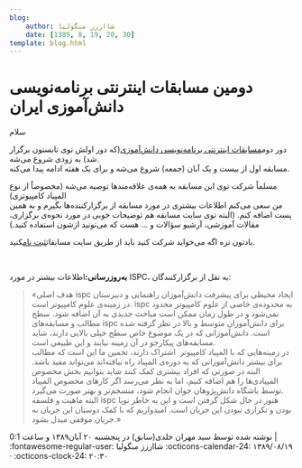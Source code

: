 ```yaml
---
blog:
    author: شااززز منگولیا
    date: [1389, 8, 19, 20, 30]
template: blog.html
---
```

# دومین مسابقات اینترنتی برنامه‌نویسی دانش‌آموزی ایران

<div class="cnt">
سلام<p>دور دوم<a href="http://ispc.schoolnet.ir/">مسابقات اینترنتی برنامه‌نویسی دانش‌آموزی</a>(که دور اولش توی تابستون برگزار شد) به زودی شروع می‌شه.<br/>مسابقه اول از بیست و یک آبان (جمعه) شروع می‌شه و برای یک هفته ادامه پیدا می‌کنه.</p>
<p>مسلماً شرکت توی این مسابقه به همه‌ی علاقه‌مندها توصیه می‌شه (مخصوصاً از نوع المپیاد کامپیوتری)<br/>من سعی می‌کنم اطلاعات بیشتری در مورد مسابقه از برگزارکننده‌ها بگیرم و به همین پست اضافه کنم. (البته توی سایت مسابقه هم توضیحات خوبی در مورد نحوه‌ی برگزاری، مقالات آموزشی، آرشیو سؤالات و ... هست که می‌تونید ازشون استفاده کنید.)</p>
<p>یادتون نره اگه می‌خواید شرکت کنید باید از طریق سایت مسابقات<a href="http://ispc.schoolnet.ir/user/register">ثبت نام</a>کنید.</p>
<p><br/></p>
<p><strong>به‌روز‌رسانی:</strong>اطلاعات بیشتر در مورد ISPC، به نقل از برگزارکنندگان:</p>
<div><blockquote>«هدف اصلی ispc ایجاد محیطی برای پیشرفت دانش‌آموزان 
راهنمایی و دبیرستان در زمینه‌ی علوم کامپیوتر است. ispc به محدوده‌ی خاصی 
از علوم کامپیوتر محدود نمی‌شود و در طول زمان ممکن است مباحث 
جدیدی به آن اضافه شود. سطح مطالب و مسابقه‌های ispc برای دانش‌آموزان 
متوسط و بالا در نظر گرفته شده است. دانش‌آموزانی که در یک موضوع 
خاص سطح خیلی بالایی دارند، شاید مسابقه‌های پیکارجو در آن زمینه نیابند و 
این طبیعی است.<br dir="RTL"/>در زمینه‌هایی که با المپیاد کامپیوتر  اشتراک دارند، 
تخمین ما این است که مطالب برای بیشتر دانش‌آموزانی که به دوره‌ی المپیاد 
راه نیافته‌اند می‌تواند مفید باشد. البته در صورتی که افراد بیشتری کمک کنند شاید 
بتوانیم بخش مخصوص المپیادی‌ها را هم اضافه کنیم، اما به نظر می‌رسد اگر 
کارهای مخصوص المپیاد توسط باشگاه دانش‌پژوهان جوان انجام شود، منسجم‌تر و بهتر صورت می‌گیرد.<br dir="RTL"/>البته ماهیت و فلسفه ispc هنوز در حال شکل گرفتن است و
 این به خاطر نوپا بودن و تکراری نبودن این جریان است. امیدواریم که با کمک
 دوستان این جریان به جریان موفقی مبدل بشود.»</blockquote></div>
<div class="postDesc">نوشته شده توسط سید مهران خلدی(سابق) در پنجشنبه ۲۰ آبان۱۳۸۹ و ساعت 0:1 
	 |</div>
</div>

<div class="blog-info" markdown>
<span class="blog-author">
:fontawesome-regular-user: شااززز منگولیا
</span>
<span class="blog-date">
:octicons-calendar-24: ۱۳۸۹/۰۸/۱۹ · :octicons-clock-24: ۲۰:۳۰
</span>
</div>


